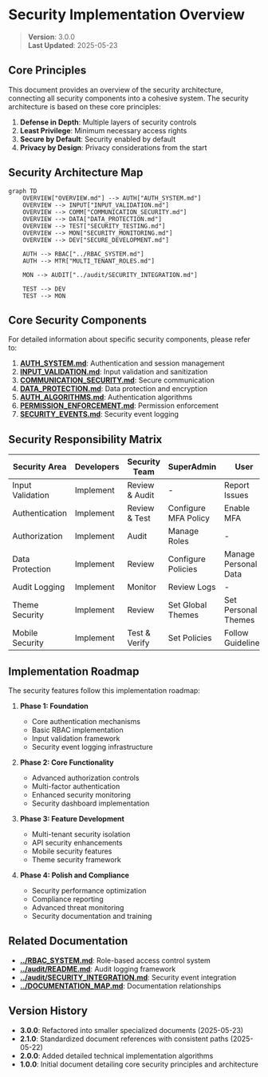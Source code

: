 
# Security Implementation Overview

> **Version**: 3.0.0  
> **Last Updated**: 2025-05-23

## Core Principles

This document provides an overview of the security architecture, connecting all security components into a cohesive system. The security architecture is based on these core principles:

1. **Defense in Depth**: Multiple layers of security controls
2. **Least Privilege**: Minimum necessary access rights
3. **Secure by Default**: Security enabled by default
4. **Privacy by Design**: Privacy considerations from the start

## Security Architecture Map

```mermaid
graph TD
    OVERVIEW["OVERVIEW.md"] --> AUTH["AUTH_SYSTEM.md"]
    OVERVIEW --> INPUT["INPUT_VALIDATION.md"]
    OVERVIEW --> COMM["COMMUNICATION_SECURITY.md"]
    OVERVIEW --> DATA["DATA_PROTECTION.md"]
    OVERVIEW --> TEST["SECURITY_TESTING.md"]
    OVERVIEW --> MON["SECURITY_MONITORING.md"]
    OVERVIEW --> DEV["SECURE_DEVELOPMENT.md"]
    
    AUTH --> RBAC["../RBAC_SYSTEM.md"]
    AUTH --> MTR["MULTI_TENANT_ROLES.md"]
    
    MON --> AUDIT["../audit/SECURITY_INTEGRATION.md"]
    
    TEST --> DEV
    TEST --> MON
```

## Core Security Components

For detailed information about specific security components, please refer to:

1. **[AUTH_SYSTEM.md](AUTH_SYSTEM.md)**: Authentication and session management
2. **[INPUT_VALIDATION.md](INPUT_VALIDATION.md)**: Input validation and sanitization
3. **[COMMUNICATION_SECURITY.md](COMMUNICATION_SECURITY.md)**: Secure communication
4. **[DATA_PROTECTION.md](DATA_PROTECTION.md)**: Data protection and encryption
5. **[AUTH_ALGORITHMS.md](AUTH_ALGORITHMS.md)**: Authentication algorithms
6. **[PERMISSION_ENFORCEMENT.md](PERMISSION_ENFORCEMENT.md)**: Permission enforcement
7. **[SECURITY_EVENTS.md](SECURITY_EVENTS.md)**: Security event logging

## Security Responsibility Matrix

| Security Area | Developers | Security Team | SuperAdmin | User |
|---------------|------------|--------------|------------|------|
| Input Validation | Implement | Review & Audit | - | Report Issues |
| Authentication | Implement | Review & Test | Configure MFA Policy | Enable MFA |
| Authorization | Implement | Audit | Manage Roles | - |
| Data Protection | Implement | Review | Configure Policies | Manage Personal Data |
| Audit Logging | Implement | Monitor | Review Logs | - |
| Theme Security | Implement | Review | Set Global Themes | Set Personal Themes |
| Mobile Security | Implement | Test & Verify | Set Policies | Follow Guidelines |

## Implementation Roadmap

The security features follow this implementation roadmap:

1. **Phase 1: Foundation**
   - Core authentication mechanisms
   - Basic RBAC implementation
   - Input validation framework
   - Security event logging infrastructure

2. **Phase 2: Core Functionality**
   - Advanced authorization controls
   - Multi-factor authentication
   - Enhanced security monitoring
   - Security dashboard implementation

3. **Phase 3: Feature Development**
   - Multi-tenant security isolation
   - API security enhancements
   - Mobile security features
   - Theme security framework

4. **Phase 4: Polish and Compliance**
   - Security performance optimization
   - Compliance reporting
   - Advanced threat monitoring
   - Security documentation and training

## Related Documentation

- **[../RBAC_SYSTEM.md](../RBAC_SYSTEM.md)**: Role-based access control system
- **[../audit/README.md](../audit/README.md)**: Audit logging framework
- **[../audit/SECURITY_INTEGRATION.md](../audit/SECURITY_INTEGRATION.md)**: Security event integration
- **[../DOCUMENTATION_MAP.md](../DOCUMENTATION_MAP.md)**: Documentation relationships

## Version History

- **3.0.0**: Refactored into smaller specialized documents (2025-05-23)
- **2.1.0**: Standardized document references with consistent paths (2025-05-22)
- **2.0.0**: Added detailed technical implementation algorithms
- **1.0.0**: Initial document detailing core security principles and architecture

